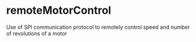 # remoteMotorControl
Use of SPI communication protocol to remotely control speed and number of revolutions of a motor


